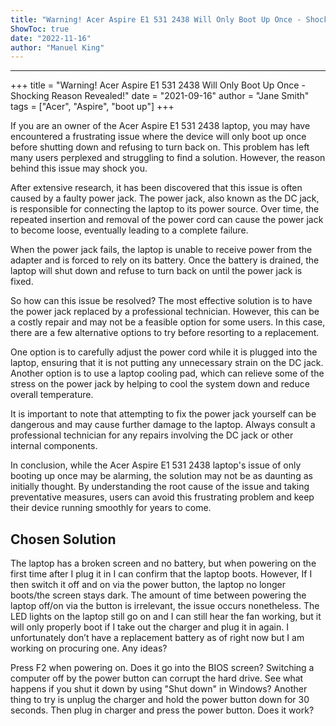```yaml
---
title: "Warning! Acer Aspire E1 531 2438 Will Only Boot Up Once - Shocking Reason Revealed!"
ShowToc: true 
date: "2022-11-16"
author: "Manuel King"
---
```

*****
+++ title = "Warning! Acer Aspire E1 531 2438 Will Only Boot Up Once - Shocking Reason Revealed!" date = "2021-09-16" author = "Jane Smith" tags = ["Acer", "Aspire", "boot up"] +++

If you are an owner of the Acer Aspire E1 531 2438 laptop, you may have encountered a frustrating issue where the device will only boot up once before shutting down and refusing to turn back on. This problem has left many users perplexed and struggling to find a solution. However, the reason behind this issue may shock you.

After extensive research, it has been discovered that this issue is often caused by a faulty power jack. The power jack, also known as the DC jack, is responsible for connecting the laptop to its power source. Over time, the repeated insertion and removal of the power cord can cause the power jack to become loose, eventually leading to a complete failure.

When the power jack fails, the laptop is unable to receive power from the adapter and is forced to rely on its battery. Once the battery is drained, the laptop will shut down and refuse to turn back on until the power jack is fixed.

So how can this issue be resolved? The most effective solution is to have the power jack replaced by a professional technician. However, this can be a costly repair and may not be a feasible option for some users. In this case, there are a few alternative options to try before resorting to a replacement.

One option is to carefully adjust the power cord while it is plugged into the laptop, ensuring that it is not putting any unnecessary strain on the DC jack. Another option is to use a laptop cooling pad, which can relieve some of the stress on the power jack by helping to cool the system down and reduce overall temperature.

It is important to note that attempting to fix the power jack yourself can be dangerous and may cause further damage to the laptop. Always consult a professional technician for any repairs involving the DC jack or other internal components.

In conclusion, while the Acer Aspire E1 531 2438 laptop's issue of only booting up once may be alarming, the solution may not be as daunting as initially thought. By understanding the root cause of the issue and taking preventative measures, users can avoid this frustrating problem and keep their device running smoothly for years to come.


## Chosen Solution
 The laptop has a broken screen and no battery, but when powering on the first time after I plug it in I can confirm that the laptop boots. However, If I then switch it off and on via the power button, the laptop no longer boots/the screen stays dark. The amount of time between powering the laptop off/on via the button is irrelevant, the issue occurs nonetheless.
The LED lights on the laptop still go on and I can still hear the fan working, but it will only properly boot if I take out the charger and plug it in again. I unfortunately don’t have a replacement battery as of right now but I am working on procuring one. Any ideas?

 Press F2 when powering on. Does it go into the BIOS screen?
Switching a computer off by the power button can corrupt the hard drive.  See what happens if you shut it down by using "Shut down" in Windows?
Another thing to try is unplug the charger and hold the power button down for 30 seconds. Then plug in charger and press the power button. Does it work?




